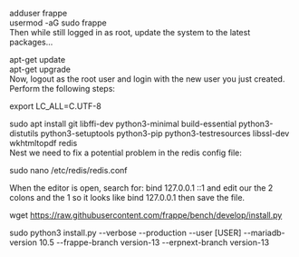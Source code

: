 adduser frappe  
usermod -aG sudo frappe  
Then while still logged in as root, update the system to the latest packages…

apt-get update  
apt-get upgrade  
Now, logout as the root user and login with the new user you just created. Perform the following steps:  

export LC_ALL=C.UTF-8  

sudo apt install git libffi-dev python3-minimal build-essential python3-distutils python3-setuptools python3-pip python3-testresources libssl-dev wkhtmltopdf redis  
Nest we need to fix a potential problem in the redis config file:  

sudo nano /etc/redis/redis.conf  

When the editor is open, search for: bind 127.0.0.1 ::1 and edit our the 2 colons and the 1 so it looks like bind 127.0.0.1 then save the file.  

wget https://raw.githubusercontent.com/frappe/bench/develop/install.py  

sudo python3 install.py --verbose --production --user [USER] --mariadb-version 10.5 --frappe-branch version-13 --erpnext-branch version-13  
